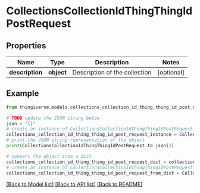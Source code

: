 # CollectionsCollectionIdThingThingIdPostRequest


## Properties

Name | Type | Description | Notes
------------ | ------------- | ------------- | -------------
**description** | **object** | Description of the collection | [optional] 

## Example

```python
from thingiverse.models.collections_collection_id_thing_thing_id_post_request import CollectionsCollectionIdThingThingIdPostRequest

# TODO update the JSON string below
json = "{}"
# create an instance of CollectionsCollectionIdThingThingIdPostRequest from a JSON string
collections_collection_id_thing_thing_id_post_request_instance = CollectionsCollectionIdThingThingIdPostRequest.from_json(json)
# print the JSON string representation of the object
print(CollectionsCollectionIdThingThingIdPostRequest.to_json())

# convert the object into a dict
collections_collection_id_thing_thing_id_post_request_dict = collections_collection_id_thing_thing_id_post_request_instance.to_dict()
# create an instance of CollectionsCollectionIdThingThingIdPostRequest from a dict
collections_collection_id_thing_thing_id_post_request_from_dict = CollectionsCollectionIdThingThingIdPostRequest.from_dict(collections_collection_id_thing_thing_id_post_request_dict)
```
[[Back to Model list]](../README.md#documentation-for-models) [[Back to API list]](../README.md#documentation-for-api-endpoints) [[Back to README]](../README.md)


